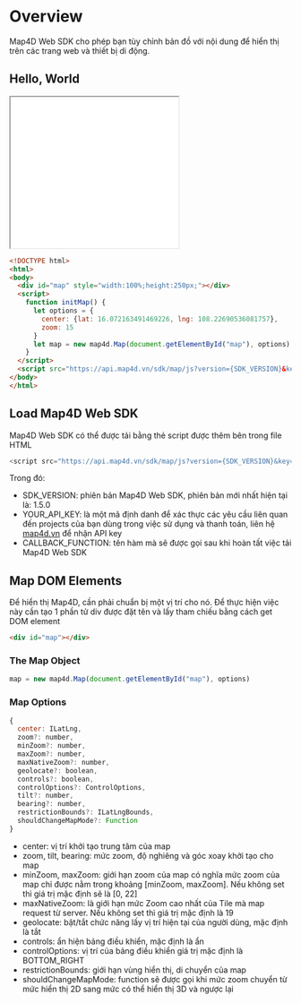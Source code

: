 # Overview

Map4D Web SDK cho phép bạn tùy chỉnh bản đồ với nội dung để hiển thị trên các trang web và thiết bị di động.

## Hello, World

<iframe src="./html/overview.html" class="is-fullwidth" height="270px"></iframe>
 
```HTML
<!DOCTYPE html>
<html>
<body>
  <div id="map" style="width:100%;height:250px;"></div>
  <script>
    function initMap() {
      let options = {
        center: {lat: 16.072163491469226, lng: 108.22690536081757},
        zoom: 15
      }
      let map = new map4d.Map(document.getElementById("map"), options)
    }
  </script>
  <script src="https://api.map4d.vn/sdk/map/js?version={SDK_VERSION}&key={YOUR_API_KEY}&callback=initMap"></script>
</body>
</html>
```

## Load Map4D Web SDK

Map4D Web SDK có thể được tải bằng thẻ script được thêm bên trong file HTML

```JavaScript
<script src="https://api.map4d.vn/sdk/map/js?version={SDK_VERSION}&key={YOUR_API_KEY}&callback={CALLBACK_FUNCTION}"></script>
```

Trong đó:
- SDK_VERSION: phiên bản Map4D Web SDK, phiên bản mới nhất hiện tại là: 1.5.0
- YOUR_API_KEY: là một mã định danh để xác thực các yêu cầu liên quan đến projects của bạn dùng trong việc sử dụng và thanh toán, liên hệ [map4d.vn](https://map4d.vn/) để nhận API key
- CALLBACK_FUNCTION: tên hàm mà sẽ được gọi sau khi hoàn tất việc tải Map4D Web SDK


## Map DOM Elements

Để hiển thị Map4D, cần phải chuẩn bị một vị trí cho nó. Để thực hiện việc này cần tạo 1 phần tử div được đặt tên và lấy tham chiếu bằng cách get DOM element

```HTML
<div id="map"></div>
```

### The Map Object

```JavaScript
map = new map4d.Map(document.getElementById("map"), options)
```

### Map Options

```JavaScript
{
  center: ILatLng,
  zoom?: number,
  minZoom?: number,
  maxZoom?: number,
  maxNativeZoom?: number,
  geolocate?: boolean,
  controls?: boolean,
  controlOptions?: ControlOptions,
  tilt?: number,
  bearing?: number,
  restrictionBounds?: ILatLngBounds,
  shouldChangeMapMode?: Function
}
```

- center: vị trí khởi tạo trung tâm của map
- zoom, tilt, bearing: mức zoom, độ nghiêng và góc xoay khởi tạo cho map
- minZoom, maxZoom: giới hạn zoom của map có nghĩa mức zoom của map chỉ được nằm trong khoảng [minZoom, maxZoom]. Nếu không set thì giá trị mặc định sẽ là [0, 22]
- maxNativeZoom: là giới hạn mức Zoom cao nhất của Tile mà map request từ server. Nếu không set thì giá trị mặc định là 19
- geolocate: bật/tắt chức năng lấy vị trí hiện tại của người dùng, mặc định là tắt
- controls: ẩn hiện bảng điều khiển, mặc định là ẩn
- controlOptions: vị trí của bảng điều khiển giá trị mặc định là BOTTOM_RIGHT
- restrictionBounds: giới hạn vùng hiển thị, di chuyển của map
- shouldChangeMapMode: function sẽ được gọi khi mức zoom chuyển từ mức hiển thị 2D sang mức có thể hiển thị 3D và ngược lại